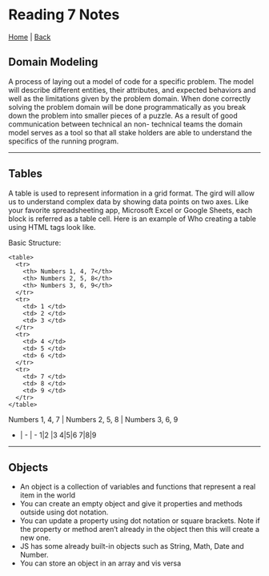 # Reading 7 Notes

[Home](/README.md) | [Back](/201-main/201TableofContents.md)


## Domain Modeling

A process of laying out a model of code for a specific problem. The model will describe different entities, their attributes, and expected behaviors and well as the limitations given by the problem domain. When done correctly solving the problem domain will be done programmatically as you break down the problem into smaller pieces of a puzzle. As a result of good communication between technical an non- technical teams the domain model serves as a tool so that all stake holders are able to understand the specifics of the running program.  

___
##  Tables  

A table is used to represent information in a grid format. The gird will allow us to understand complex data by showing data points on two axes. Like your favorite spreadsheeting app, Microsoft Excel or Google Sheets, each block is referred as a table cell. Here is an example of Who creating a table using HTML tags look like.

Basic Structure:

    <table>
      <tr>
        <th> Numbers 1, 4, 7</th>
        <th> Numbers 2, 5, 8</th>
        <th> Numbers 3, 6, 9</th>
      </tr>
      <tr>
        <td> 1 </td>
        <td> 2 </td>
        <td> 3 </td>
      </tr>
      <tr>
        <td> 4 </td>
        <td> 5 </td>
        <td> 6 </td>
      </tr>
      <tr>
        <td> 7 </td>
        <td> 8 </td>
        <td> 9 </td>
      </tr>
    </table>

 Numbers 1, 4, 7 | Numbers 2, 5, 8 | Numbers 3, 6, 9
- | - | -
1|2 |3
4|5|6
7|8|9

___

## Objects

<ul>
      <li>An object is a collection of variables and functions that represent a real item in the world </li>
      <li>You can create an empty object and give it properties and methods outside using dot notation.   </li>
      <li>  You can update a property using dot notation or square brackets. Note if the property or method aren’t already in the object then this will create a new one.   </li>
      <li> JS has some already built-in objects such as String, Math, Date and Number. </li>
      <li>You can store an object in an array and vis versa  </li>
    </ul>


